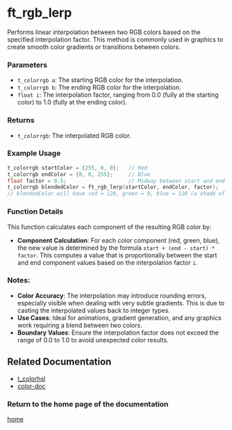 # ft_rgb_lerp
Performs linear interpolation between two RGB colors based on the specified interpolation factor. This method is commonly used in graphics to create smooth color gradients or transitions between colors.

### Parameters
- `t_colorrgb a`: The starting RGB color for the interpolation.
- `t_colorrgb b`: The ending RGB color for the interpolation.
- `float i`: The interpolation factor, ranging from 0.0 (fully at the starting color) to 1.0 (fully at the ending color).

### Returns
- `t_colorrgb`: The interpolated RGB color.

### Example Usage
```c
t_colorrgb startColor = {255, 0, 0};   // Red
t_colorrgb endColor = {0, 0, 255};     // Blue
float factor = 0.5;                    // Midway between start and end colors
t_colorrgb blendedColor = ft_rgb_lerp(startColor, endColor, factor);
// blendedColor will have red = 128, green = 0, blue = 128 (a shade of purple)
```

### Function Details
This function calculates each component of the resulting RGB color by:
- **Component Calculation**: For each color component (red, green, blue), the new value is determined by the formula `start + (end - start) * factor`. This computes a value that is proportionally between the start and end component values based on the interpolation factor `i`.

### Notes:
- **Color Accuracy**: The interpolation may introduce rounding errors, especially visible when dealing with very subtle gradients. This is due to casting the interpolated values back to integer types.
- **Use Cases**: Ideal for animations, gradient generation, and any graphics work requiring a blend between two colors.
- **Boundary Values**: Ensure the interpolation factor does not exceed the range of 0.0 to 1.0 to avoid unexpected color results.

## Related Documentation
- [t_colorhsl](./t_colorrgb.md)
- [color-doc](../color-doc.md)

### Return to the home page of the documentation
[home](../home.md)